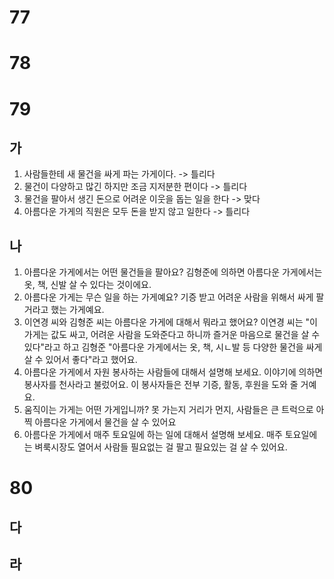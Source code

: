 # 77
# 78
# 79
## 가
1. 사람들한테 새 물건을 싸게 파는 가게이다.  -> 틀리다
2. 물건이 다양하고 많긴 하지만 조금 지저분한 편이다 -> 틀리다
3. 물건을 팔아서 생긴 돈으로 어려운 이웃을 돕는 일을 한다 -> 맞다
4. 아름다운 가게의 직원은 모두 돈을 받지 않고 일한다 ->  틀리다
## 나
1. 아름다운 가게에서는 어떤 물건들을 팔아요? 김형준에 의하면 아름다운 가게에서는 옷, 책, 신발 살 수 있다는 것이에요.
2. 아름다운 가게는 무슨 일을 하는 가게예요? 기증 받고 어려운 사람을 위해서 싸게 팔 거라고 했는 가게예요.
3. 이연경 씨와 김형준 씨는 아름다운 가게에 대해서 뭐라고 했어요? 이연경 씨는 "이 가게는 값도 싸고, 어려운 사람을 도와준다고 하니까 즐거운 마음으로 물건을 살 수 있다"라고 하고 김형준  "아름다운 가게에서는 옷, 책, 시ㄴ발 등 다양한 물건을 싸게 살 수 있어서 좋다"라고 했어요.
4. 아름다운 가게에서 자원 봉사하는 사람들에 대해서 설명해 보세요. 이야기에 의하면 봉사자를 천사라고 불렀어요. 이 봉사자들은 전부 기증, 활동, 후원을 도와 줄 거예요.
5. 움직이는 가게는 어떤 가게입니까? 못 가는지 거리가 먼지, 사람들은 큰 트럭으로 아찍 아름다운 가게에서 물건을 살 수 있어요
6. 아름다운 가게에서 매주 토요일에 하는 일에 대해서 설명해 보세요. 매주 토요일에는 벼룩시장도 열어서 사람들 필요없는 걸 팔고 필요있는 걸 살 수 있어요.
# 80
## 다
## 라
